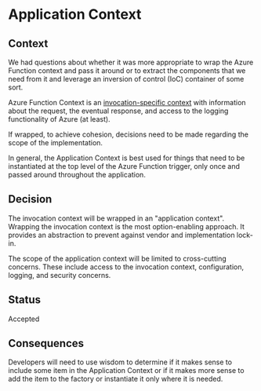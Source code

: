 # Application Context

## Context

We had questions about whether it was more appropriate to wrap the Azure Function context and pass it around or to extract the components that we need from it and leverage an inversion of control (IoC) container of some sort.

Azure Function Context is an [invocation-specific context](https://learn.microsoft.com/en-us/azure/azure-functions/functions-reference-node?tabs=javascript%2Cwindows%2Cazure-cli&pivots=nodejs-model-v3#invocation-context) with information about the request, the eventual response, and access to the logging functionality of Azure (at least).

If wrapped, to achieve cohesion, decisions need to be made regarding the scope of the implementation.

In general, the Application Context is best used for things that need to be instantiated at the top level of the Azure Function trigger, only once and passed around throughout the application.

## Decision

The invocation context will be wrapped in an "application context". Wrapping the invocation context is the most option-enabling approach. It provides an abstraction to prevent against vendor and implementation lock-in.

The scope of the application context will be limited to cross-cutting concerns. These include access to the invocation context, configuration, logging, and security concerns.

## Status

Accepted

## Consequences

Developers will need to use wisdom to determine if it makes sense to include some item in the Application Context or if it makes more sense to add the item to the factory or instantiate it only where it is needed.
